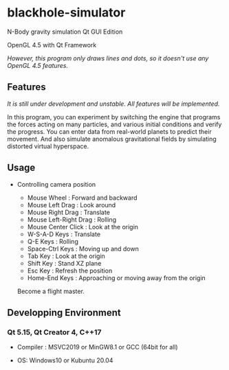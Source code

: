 # blackhole-simulator

N-Body gravity simulation Qt GUI Edition

OpenGL 4.5 with Qt Framework

*However, this program only draws lines and dots, so it doesn't use any OpenGL 4.5 features.*

## Features

*It is still under development and unstable. All features will be implemented.*

In this program, you can experiment by switching the engine that programs the forces acting on many particles, 
and various initial conditions and verify the progress.
You can enter data from real-world planets to predict their movement.
And also simulate anomalous gravitational fields by simulating distorted virtual hyperspace.

## Usage

* Controlling camera position
  - Mouse Wheel : Forward and backward
  - Mouse Left Drag : Look around
  - Mouse Right Drag : Translate
  - Mouse Left-Right Drag : Rolling
  - Mouse Center Click : Look at the origin
  - W-S-A-D Keys : Translate
  - Q-E Keys : Rolling
  - Space-Ctrl Keys : Moving up and down
  - Tab Key : Look at the origin
  - Shift Key : Stand XZ plane
  - Esc Key : Refresh the position
  - Home-End Keys : Approaching or moving away from the origin
  
  Become a flight master.

## Developping Environment

### Qt 5.15, Qt Creator 4, C++17

* Compiler : MSVC2019 or MinGW8.1 or GCC (64bit for all)

* OS: Windows10 or Kubuntu 20.04
